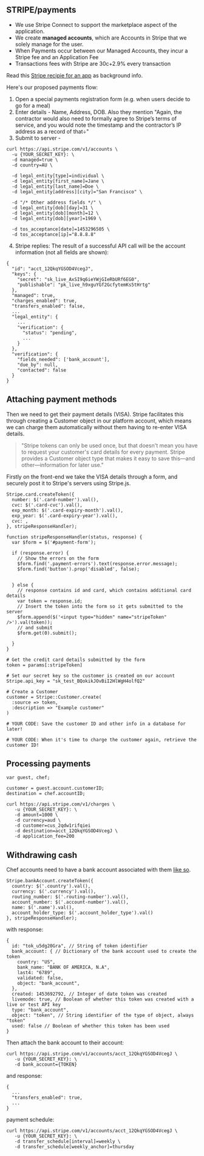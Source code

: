 ## STRIPE/payments
 - We use Stripe Connect to support the marketplace aspect of the application.
 - We create **managed accounts**, which are Accounts in Stripe that we solely manage for the user.
 - When Payments occur between our Managed Accounts, they incur a Stripe fee and an Application Fee
 - Transactions fees with Stripe are 30c+2.9% every transaction

Read this [Stripe recipie for an app](https://stripe.com/docs/recipes/on-demand-app) as background info.

Here's our proposed payments flow:
 1. Open a special payments registration form (e.g. when users decide to go for a meal)
 2. Enter details - Name, Address, DOB. Also they mention "Again, the contractor would also need to formally agree to Stripe’s terms of service, and you would note the timestamp and the contractor’s IP address as a record of that÷"
 3. Submit to server -

 ```
 curl https://api.stripe.com/v1/accounts \
   -u {YOUR_SECRET_KEY}: \
   -d managed=true \
   -d country=AU \

   -d legal_entity[type]=individual \
   -d legal_entity[first_name]=Jane \
   -d legal_entity[last_name]=Doe \
   -d legal_entity[address][city]="San Francisco" \

   -d "/* Other address fields */" \
   -d legal_entity[dob][day]=31 \
   -d legal_entity[dob][month]=12 \
   -d legal_entity[dob][year]=1969 \

   -d tos_acceptance[date]=1453296505 \
   -d tos_acceptance[ip]="8.8.8.8"
 ```
 4. Stripe replies:
 	The result of a successful API call will be the account information (not all fields are shown):

```
{
  "id": "acct_12QkqYGSOD4VcegJ",
  "keys": {
    "secret": "sk_live_AxSI9q6ieYWjGIeRbURf6EG0",
    "publishable": "pk_live_h9xguYGf2GcfytemKs5tHrtg"
  },
  "managed": true,
  "charges_enabled": true,
  "transfers_enabled": false,
  ...
  "legal_entity": {
    ...
    "verification": {
      "status": "pending",
      ...
    }
  },
  "verification": {
    "fields_needed": ['bank_account'],
    "due_by": null,
    "contacted": false
  }
}
```

## Attaching payment methods
Then we need to get their payment details (VISA). Stripe facilitates this through creating a Customer object in our platform account, which means we can charge them automatically without them having to re-enter VISA details.

> "Stripe tokens can only be used once, but that doesn't mean you have to request your customer's card details for every payment. Stripe provides a Customer object type that makes it easy to save this—and other—information for later use."

Firstly on the front-end we take the VISA details through a form, and securely post it to Stripe's servers using Stripe.js.

```
Stripe.card.createToken({
  number: $('.card-number').val(),
  cvc: $('.card-cvc').val(),
  exp_month: $('.card-expiry-month').val(),
  exp_year: $('.card-expiry-year').val(),
  cvc: ,
}, stripeResponseHandler);

function stripeResponseHandler(status, response) {
  var $form = $('#payment-form');

  if (response.error) {
    // Show the errors on the form
    $form.find('.payment-errors').text(response.error.message);
    $form.find('button').prop('disabled', false);


  } else {
    // response contains id and card, which contains additional card details
    var token = response.id;
    // Insert the token into the form so it gets submitted to the server
    $form.append($('<input type="hidden" name="stripeToken" />').val(token));
    // and submit
    $form.get(0).submit();

  }
}
```

```
# Get the credit card details submitted by the form
token = params[:stripeToken]

# Set our secret key so the customer is created on our account
Stripe.api_key = "sk_test_BQokikJOvBiI2HlWgH4olfQ2"

# Create a Customer
customer = Stripe::Customer.create(
  :source => token,
  :description => "Example customer"
)

# YOUR CODE: Save the customer ID and other info in a database for later!

# YOUR CODE: When it's time to charge the customer again, retrieve the customer ID!
```


## Processing payments
```
var guest, chef;

customer = guest.account.customerID;
destination = chef.accountID;

curl https://api.stripe.com/v1/charges \
   -u {YOUR_SECRET_KEY}: \
   -d amount=1000 \
   -d currency=aud \
   -d customer=cus_2qdw1rifqiei
   -d destination=acct_12QkqYGSOD4VcegJ \
   -d application_fee=200
```

## Withdrawing cash
Chef accounts need to have a bank account associated with them [like so](https://stripe.com/docs/stripe.js#collecting-bank-account-details).

```
Stripe.bankAccount.createToken({
  country: $('.country').val(),
  currency: $('.currency').val(),
  routing_number: $('.routing-number').val(),
  account_number: $('.account-number').val(),
  name: $('.name').val(),
  account_holder_type: $('.account_holder_type').val()
}, stripeResponseHandler);
```
with response:

```
{
  id: "tok_u5dg20Gra", // String of token identifier
  bank_account: { // Dictionary of the bank account used to create the token
    country: "US",
    bank_name: "BANK OF AMERICA, N.A",
    last4: "6789",
    validated: false,
    object: "bank_account",
  },
  created: 1453692792, // Integer of date token was created
  livemode: true, // Boolean of whether this token was created with a live or test API key
  type: "bank_account",
  object: "token", // String identifier of the type of object, always "token"
  used: false // Boolean of whether this token has been used
}
```

Then attach the bank account to their account:
```
curl https://api.stripe.com/v1/accounts/acct_12QkqYGSOD4VcegJ \
   -u {YOUR_SECRET_KEY}: \
   -d bank_account={TOKEN}
```

and response:

```
{
  ...
  "transfers_enabled": true,
  ...
}
```

payment schedule:

```
curl https://api.stripe.com/v1/accounts/acct_12QkqYGSOD4VcegJ \
   -u {YOUR_SECRET_KEY}: \
   -d transfer_schedule[interval]=weekly \
   -d transfer_schedule[weekly_anchor]=thursday
```